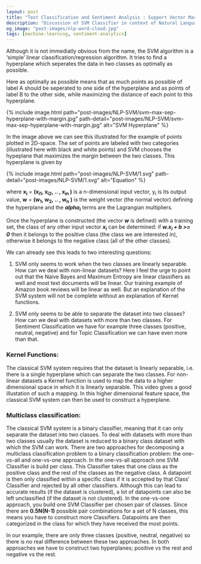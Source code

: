 ```yaml
---
layout: post
title: "Text Classification and Sentiment Analysis : Support Vector Machines"
description: "Discussion of SVM Classifier in context of Natural Language Processing and Sentiment Analysis"
og_image: "post-images/nlp-word-cloud.jpg"
tags: [machine-learning, sentiment-analytics]
---
```


Although it is not immediatly obvious from the name, the SVM algorithm is a ‘simple’ linear classification/regression algorithm. It tries to find a hyperplane which seperates the data in two classes as optimally as possible.

Here as optimally as possible means that as much points as possible of label A should be seperated to one side of the hyperplane and as points of label B to the other side, while maximizing the distance of each point to this hyperplane.

{% include image.html path="post-images/NLP-SVM/svm-max-sep-hyperplane-with-margin.jpg" path-detail="post-images/NLP-SVM/svm-max-sep-hyperplane-with-margin.jpg" alt="SVM Hyperplane" %}

In the image above we can see this illustrated for the example of points plotted in 2D-space. The set of points are labeled  with two categories (illustrated here with black and white points) and SVM chooses the hypeplane that maximizes the margin between the two classes. This hyperplane is given by

{% include image.html path="post-images/NLP-SVM/1.svg" path-detail="post-images/NLP-SVM/1.svg" alt="Equation" %}

where **x<sub>i</sub>** = **(x<sub>i1</sub>, x<sub>i2</sub>, .. , x<sub>in</sub> )** is a n-dimensional input vector, y<sub>i</sub> is its output value, **w** = **(w<sub>1</sub>, w<sub>2</sub>, .. , w<sub>n</sub> )** is the weight vector (the normal vector) defining the hyperplane and the ***alpha<sub>i</sub>*** terms are the Lagrangian multipliers.

Once the hyperplane is constructed (the vector ***w*** is defined) with a training set, the class of any other input vector ***x<sub>i</sub>*** can be determined:
if ***w.x<sub>i</sub> + b >= 0*** then it belongs to the positive class (the class we are interested in), otherwise it belongs to the negative class (all of the other classes).

We can already see this leads to two interesting questions:

1. SVM only seems to work when the two classes are linearly separable. How can we deal with non-linear datasets? Here I feel the urge to point out that the Naive Bayes and Maximum Entropy are linear classifiers as well and most text documents will be linear. Our training example of Amazon book reviews will be linear as well. But an explanation of the SVM system will not be complete without an explanation of Kernel functions.

2. SVM only seems to be able to separate the dataset into two classes? How can we deal with datasets with more than two classes. For Sentiment Classification we have for example three classes (positive, neutral, negative) and for Topic Classification we can have even more than that.

### Kernel Functions:
The classical SVM system requires that the dataset is linearly separable, i.e. there is a single hyperplane which can separate the two classes. For non-linear datasets a Kernel function is used to map the data to a higher dimensional space in which it is linearly separable. This video gives a good illustation of such a mapping. In this higher dimensional feature space, the classical SVM system can then be used to construct a hyperplane.

### Multiclass classification:
The classical SVM system is a binary classifier, meaning that it can only separate the dataset into  two classes. To deal with datasets with more than two classes usually the dataset is reduced to a binary class dataset with which the SVM can work. There are two approaches for decomposing a multiclass classification problem to a binary classification problem: the one-vs-all and one-vs-one approach.
In the one-vs-all approach one SVM Classifier is build per class. This Classifier takes that one class as the positive class and the rest of the classes as the negative class. A datapoint is then only classified within a specific class if it is accepted by that Class’ Classifier and rejected by all other classifiers. Although this can lead to accurate results (if the dataset is clustered), a lot of datapoints can also be left unclassified (if the dataset is not clustered).
In the one-vs-one approach, you build one SVM Classifier per chosen pair of classes. Since there are **0.5N(N-1)** possible pair combinations for a set of N classes, this means you have to construct more Classifiers. Datapoints are then categorized in the class for which they have received the most points.

In our example, there are only three classes (positive, neutral, negative) so there is no real difference between these two approaches. In both approaches we have to construct two hyperplanes; positive vs the rest and negative vs the rest.